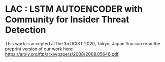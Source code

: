 # LAC : LSTM AUTOENCODER with Community for Insider Threat Detection
This work is accepted at the 3rd ICIST 2020, Tokyo, Japan
You can read the preprint version of our work here: https://arxiv.org/ftp/arxiv/papers/2008/2008.05646.pdf


